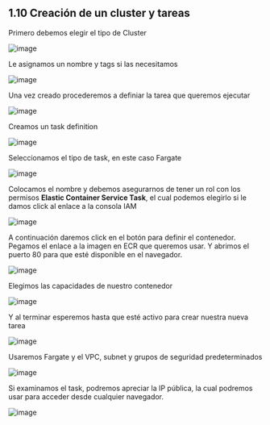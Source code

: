 ## 1.10 Creación de un cluster y tareas

Primero debemos elegir el tipo de Cluster

![image](Notes/CloudComputingAWS/img/CreacionDeUnClusterYTarea01.png)

Le asignamos un nombre y tags si las necesitamos

![image](Notes/CloudComputingAWS/img/CreacionDeUnClusterYTarea02.png)

Una vez creado procederemos a definiar la tarea que queremos ejecutar

![image](Notes/CloudComputingAWS/img/CreacionDeUnClusterYTarea03.png)

Creamos un task definition

![image](Notes/CloudComputingAWS/img/CreacionDeUnClusterYTarea04.png)

Seleccionamos el tipo de task, en este caso Fargate

![image](Notes/CloudComputingAWS/img/CreacionDeUnClusterYTarea05.png)

Colocamos el nombre y debemos asegurarnos de tener un rol con los
permisos **Elastic Container Service Task**, el cual podemos elegirlo si
le damos click al enlace a la consola IAM

![image](Notes/CloudComputingAWS/img/CreacionDeUnClusterYTarea06.png)

A continuación daremos click en el botón para definir el contenedor.
Pegamos el enlace a la imagen en ECR que queremos usar. Y abrimos el
puerto 80 para que esté disponible en el navegador.

![image](Notes/CloudComputingAWS/img/CreacionDeUnClusterYTarea07.png)

Elegimos las capacidades de nuestro contenedor

![image](Notes/CloudComputingAWS/img/CreacionDeUnClusterYTarea08.png)

Y al terminar esperemos hasta que esté activo para crear nuestra nueva
tarea

![image](Notes/CloudComputingAWS/img/CreacionDeUnClusterYTarea09.png)

Usaremos Fargate y el VPC, subnet y grupos de seguridad predeterminados

![image](Notes/CloudComputingAWS/img/CreacionDeUnClusterYTarea10.png)

Si examinamos el task, podremos apreciar la IP pública, la cual podremos
usar para acceder desde cualquier navegador.

![image](Notes/CloudComputingAWS/img/CreacionDeUnClusterYTarea11.png)

